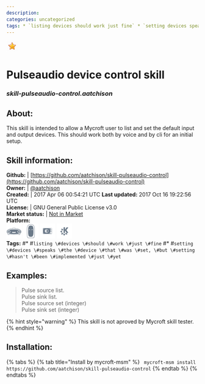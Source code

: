 ```yaml
--- 
description: 
categories: uncategorized   
tags: * `listing devices should work just fine` * `setting devices speaks the device that was set, but setting hasn't been implemented just yet`   
---
```


![](../.gitbook/assets/star.png)  
# Pulseaudio device control skill  
### _skill-pulseaudio-control.aatchison_  
## About:  
This skill is intended to allow a Mycroft user to list and set the default input and output devices. This should work both by voice and by cli for an initial setup.

## Skill information:  
**Github:** | [https://github.com/aatchison/skill-pulseaudio-control](https://github.com/aatchison/skill-pulseaudio-control)  
**Owner:** | [@aatchison](https://github.com/aatchison)  
**Created:** | 2017 Apr 06 00:54:21 UTC  **Last updated:** 2017 Oct 16 19:22:56 UTC  
**License:** | GNU General Public License v3.0  
**Market status:** | [Not in Market](https://market.mycroft.ai/skill/)  
**Platform:**  
 ![](../.gitbook/assets/mark-1-icon.png)  ![](../.gitbook/assets/mark-2-icon.png)  ![](../.gitbook/assets/picroft-icon.png)  ![](../.gitbook/assets/kde.png)   
**Tags:** \#* \#`listing \#devices \#should \#work \#just \#fine` \#* \#`setting \#devices \#speaks \#the \#device \#that \#was \#set, \#but \#setting \#hasn't \#been \#implemented \#just \#yet`   
## Examples:  
> Pulse source list.  
> Pulse sink list.  
> Pulse source set (integer)  
> Pulse sink set (integer)  
  
{% hint style="warning" %}
This skill is not aproved by Mycroft skill tester.
{% endhint %}
    
## Installation:  
{% tabs %}
{% tab title="Install by mycroft-msm" %}
``` mycroft-msm install https://github.com/aatchison/skill-pulseaudio-control```
{% endtab %}
  {% endtabs %}
  